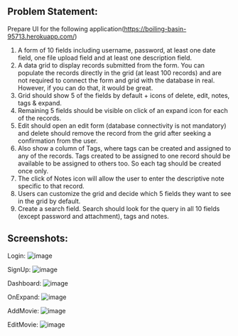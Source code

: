 Problem Statement:
--------------------------

Prepare UI for the following application(https://boiling-basin-95713.herokuapp.com/)

1) A form of 10 fields including username, password, at least one date field, one file upload field and at least one description field.
2) A data grid to display records submitted from the form. You can populate the records directly in the grid (at least 100 records) and are not required to connect the form and grid with the database in real. However, if you can do that, it would be great. 
3) Grid should show 5 of the fields by default + icons of delete, edit, notes, tags & expand.
4) Remaining 5 fields should be visible on click of an expand icon for each of the records. 
5) Edit should open an edit form (database connectivity is not mandatory) and delete should remove the record from the grid after seeking a confirmation from the user.
6) Also show a column of Tags, where tags can be created and assigned to any of the records. Tags created to be assigned to one record should be available to be assigned to others too. So each tag should be created once only.
8) The click of Notes icon will allow the user to enter the descriptive note specific to that record.
7) Users can customize the grid and decide which 5 fields they want to see in the grid by default.
9) Create a search field. Search should look for the query in all 10 fields (except password and attachment), tags and notes.


Screenshots:
------------------
Login:
![image](https://user-images.githubusercontent.com/9819281/85126455-2027ec00-b24b-11ea-81e6-66252176992b.png)

SignUp:
![image](https://user-images.githubusercontent.com/9819281/85127226-adb80b80-b24c-11ea-9bd3-2414184a9bb3.png)


Dashboard:
![image](https://user-images.githubusercontent.com/9819281/85126852-e86d7400-b24b-11ea-825e-d1ef2f92dd0b.png)

OnExpand:
![image](https://user-images.githubusercontent.com/9819281/85126941-1ce13000-b24c-11ea-875e-7e97a87fd325.png)

AddMovie:
![image](https://user-images.githubusercontent.com/9819281/85126649-86147380-b24b-11ea-9c9a-5151d8124b6e.png)

EditMovie:
![image](https://user-images.githubusercontent.com/9819281/85126780-c07e1080-b24b-11ea-9c74-18c98a3bb8fe.png)

